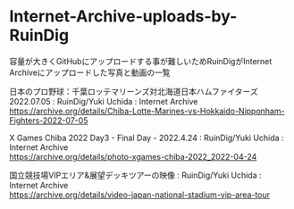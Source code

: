 # Internet-Archive-uploads-by-RuinDig
容量が大きくGitHubにアップロードする事が難しいためRuinDigがInternet Archiveにアップロードした写真と動画の一覧

日本のプロ野球：千葉ロッテマリーンズ対北海道日本ハムファイターズ 2022.07.05 : RuinDig/Yuki Uchida : Internet Archive<br>
https://archive.org/details/Chiba-Lotte-Marines-vs-Hokkaido-Nipponham-Fighters-2022-07-05

X Games Chiba 2022 Day3 - Final Day - 2022.4.24 : RuinDig/Yuki Uchida : Internet Archive<br>
https://archive.org/details/photo-xgames-chiba-2022_2022-04-24

国立競技場VIPエリア&展望デッキツアーの映像 : RuinDig/Yuki Uchida : Internet Archive<br>
https://archive.org/details/video-japan-national-stadium-vip-area-tour
